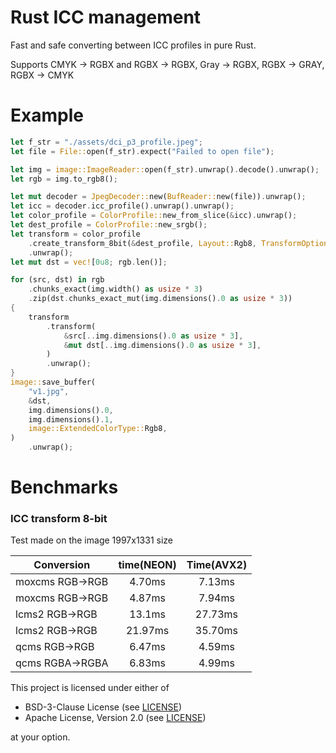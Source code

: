 # Rust ICC management

Fast and safe converting between ICC profiles in pure Rust.

Supports CMYK -> RGBX and RGBX -> RGBX, Gray -> RGBX, RGBX -> GRAY, RGBX -> CMYK

# Example

```rust
let f_str = "./assets/dci_p3_profile.jpeg";
let file = File::open(f_str).expect("Failed to open file");

let img = image::ImageReader::open(f_str).unwrap().decode().unwrap();
let rgb = img.to_rgb8();

let mut decoder = JpegDecoder::new(BufReader::new(file)).unwrap();
let icc = decoder.icc_profile().unwrap().unwrap();
let color_profile = ColorProfile::new_from_slice(&icc).unwrap();
let dest_profile = ColorProfile::new_srgb();
let transform = color_profile
    .create_transform_8bit(&dest_profile, Layout::Rgb8, TransformOptions::default())
    .unwrap();
let mut dst = vec![0u8; rgb.len()];

for (src, dst) in rgb
    .chunks_exact(img.width() as usize * 3)
    .zip(dst.chunks_exact_mut(img.dimensions().0 as usize * 3))
{
    transform
        .transform(
            &src[..img.dimensions().0 as usize * 3],
            &mut dst[..img.dimensions().0 as usize * 3],
        )
        .unwrap();
}
image::save_buffer(
    "v1.jpg",
    &dst,
    img.dimensions().0,
    img.dimensions().1,
    image::ExtendedColorType::Rgb8,
)
    .unwrap();
```

# Benchmarks

### ICC transform 8-bit 

Test made on the image 1997x1331 size

| Conversion      | time(NEON) | Time(AVX2) |
|-----------------|:----------:|:----------:|
| moxcms RGB->RGB |   4.70ms   |   7.13ms   |
| moxcms RGB->RGB |   4.87ms   |   7.94ms   |
| lcms2 RGB->RGB  |   13.1ms   |  27.73ms   |
| lcms2 RGB->RGB  |  21.97ms   |  35.70ms   |
| qcms RGB->RGB   |   6.47ms   |   4.59ms   |
| qcms RGBA->RGBA |   6.83ms   |   4.99ms   |

This project is licensed under either of

- BSD-3-Clause License (see [LICENSE](LICENSE.md))
- Apache License, Version 2.0 (see [LICENSE](LICENSE-APACHE.md))

at your option.
